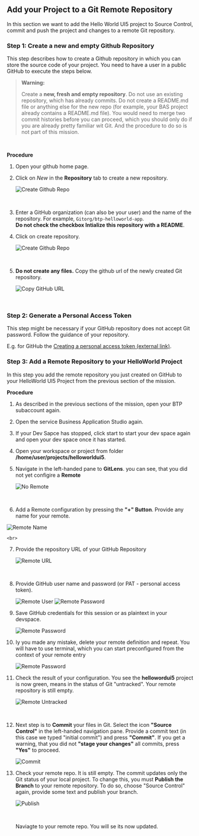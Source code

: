 ## Add your Project to a Git Remote Repository

In this section we want to add the  Hello World UI5 project to Source Control, commit and push the project and changes to a remote Git repository.




### Step 1: Create a new and empty Github Repository

This step describes how to create a Github repository in which you can store the source code of your project. You need to have a user in a public GitHub to execute the steps below.


> **Warning:**
> 
> Create a **new, fresh and empty repository**. Do not  use an existing repository, which has already commits. 
> Do not create a README.md file or anything else for the new repo (for example, your BAS project already contains a README.md file). 
You would need to merge two commit histories before you can proceed, which you should only do if you are already pretty familiar wit Git. 
And the procedure to do so is not part of this mission.

<br>

**Procedure**

1. Open your github home page.

2. Click on *New* in the **Repository** tab to create a new repository.

    ![Create Github Repo](images/5_2_gitgubrepo_11_new.png)
   
<br>

3. Enter a GitHub organization (can also be your user) and the name of the repository. 
    For example, `Gitorg/btp-helloworld-app`.  
    **Do not check the checkbox Intialize this repository with a README**.

5. Click on create repository. 

    ![Create Github Repo](images/5_2_gitgubrepo_12_new.png)

<br>

5. **Do not create any files.**
   Copy the github url of the newly created Git repository.

    ![Copy GitHub URL](images/5_2_gitgubrepo_13.png)

<br>


### Step 2: Generate a Personal Access Token  

This step might be necessary if your GitHub repository does not accept Git password.
Follow the guidance of your repository. 

E.g. for GitHub the [Creating a personal access token (external link)](https://docs.github.com/en/authentication/keeping-your-account-and-data-secure/creating-a-personal-access-token).


### Step 3: Add a Remote Repository to your HelloWorld Project

In this step you add the remote repository you just created on GitHub to your HelloWorld UI5 Project from the previous section of the mission.

**Procedure**

1. As described in the previous sections of the mission, open your BTP subaccount again.
2. Open the service Business Application Studio again.
3. If your Dev Sapce has stopped, click start to start your dev space again and open your dev space once it has started.
4. Open your workspace or project from folder **/home/user/projects/helloworldui5**. 
5. Navigate in the left-handed pane to **GitLens**.
   you can see, that you did not yet configire a **Remote**
   
   ![No Remote](images/5_2_addremote_1.png)
   
   <br>
   
 6. Add a Remote configuration by pressing the **"+" Button**.
    Provide any name for your remote.

   ![Remote Name](images/5_2_addremote_3.png)

    <br>
 
7. Provide the repository URL of your GitHub Repository

   ![Remote URL](images/5_2_addremote_4.png)

    <br>
    
8. Provide GitHub user name and password (or PAT - personal access token).

   ![Remote User](images/5_2_addremote_5.png)
   ![Remote Password](images/5_2_addremote_6.png)

9. Save GitHub credentials for this session or as plaintext in your devspace.

   ![Remote Password](images/5_2_addremote_7.png)

10. Iy you made any mistake, delete your remote definition and repeat. 
    You will have to use terminal, which you can start preconfigured from the context of your remote entry
    
     ![Remote Password](images/5_2_addremote_8_remove.png)
    
11. Check the result of your configuration.
    You see the **hellowordui5** project is now green, means in the status of Git "untracked".
    Your remote repository is still empty.
    
     ![Remote Untracked](images/5_2_addremote_9.png)

<br>    

12. Next step is to **Commit** your files in Git. 
    Select the icon **"Source Control"** in the left-handed navigation pane.
    Provide a commit text (in this case we typed "initial commit") and press **"Commit"**.
    If you get a warning, that you did not **"stage your changes"** all commits, press **"Yes"** to proceed.
        
    ![Commit](images/5_2_githubrepo_3_commit.png)
    
    
13. Check your remote repo. It is still empty. 
    The commit updates only the Git status of your local project. 
    To change this, you must **Publish the Branch** to your remote repository.
    To do so, choose "Source Control" again, provide some text and publish your branch. 
    
    ![Publish](images/5_2_githubrepo_4__publish.png)
    
    <br>
    
    Naviagte to your remote repo. You will se its now updated.
    
    <br>
